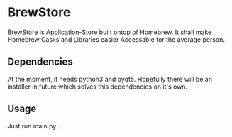# BrewStore
BrewStore is Application-Store built ontop of Homebrew. It shall make Homebrew Casks and Libraries easier Accessable for the average person.

## Dependencies
At the moment, it needs python3 and pyqt5.
Hopefully there will be an installer in future which solves this dependencies on it's own.

## Usage
Just run main.py ...
